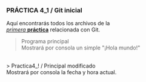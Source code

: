 ### PRÁCTICA 4_1 / Git inicial

Aquí encontrarás todos los archivos de la<br> 
<ins>*primera*  **práctica**</ins> relacionada con Git.
<br>
> Programa principal<br>
Mostrará por consola un simple "¡Hola mundo!"
<br>
> Practica4_! / Principal modificado<br>
Mostrará por consola la fecha y hora actual.
